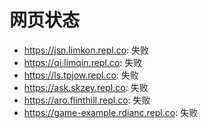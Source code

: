 # 网页状态
- https://jsn.limkon.repl.co: 失败
- https://qi.limqin.repl.co: 失败
- https://ls.tpjow.repl.co: 失败
- https://ask.skzey.repl.co: 失败
- https://aro.flinthill.repl.co: 失败
- https://game-example.rdianc.repl.co: 失败

